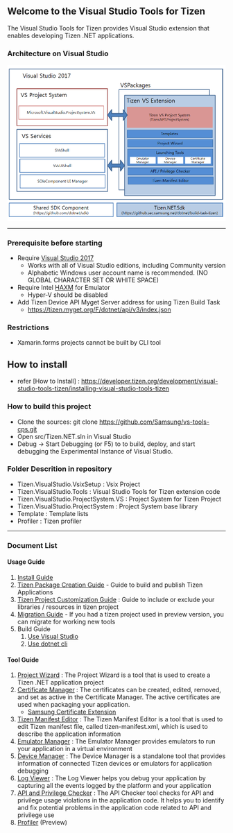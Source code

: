 ## Welcome to the Visual Studio Tools for Tizen ###


The Visual Studio Tools for Tizen provides Visual Studio extension that enables developing Tizen .NET applications.

### Architecture on Visual Studio ###
![Architecture](./docs/image/arch.png)

---

### Prerequisite before starting ###
- Require [Visual Studio 2017](https://www.visualstudio.com/ko/downloads/)
   - Works with all of Visual Studio editions, including Community version
   - Alphabetic Windows user account name is recommended. (NO GLOBAL CHARACTER SET OR WHITE SPACE)
- Require Intel [HAXM](https://software.intel.com/en-us/android/articles/installation-instructions-for-intel-hardware-accelerated-execution-manager-windows) for Emulator
   - Hyper-V should be disabled
- Add Tizen Device API Myget Server address for using Tizen Build Task
   - https://tizen.myget.org/F/dotnet/api/v3/index.json

### Restrictions ###
- Xamarin.forms projects cannot be built by CLI tool

## How to install ###
- refer [How to Install] :  https://developer.tizen.org/development/visual-studio-tools-tizen/installing-visual-studio-tools-tizen 

### How to build this project ###
* Clone the sources: git clone https://github.com/Samsung/vs-tools-cps.git
* Open src/Tizen.NET.sln in Visual Studio
* Debug -> Start Debugging (or F5) to to build, deploy, and start debugging the Experimental Instance of Visual Studio.

### Folder Descrition in repository ###
* Tizen.VisualStudio.VsixSetup : Vsix Project
* Tizen.VisualStudio.Tools : Visual Studio Tools for Tizen extension code
* Tizen.VisualStudio.ProjectSystem.VS : Project System for Tizen Project
* Tizen.VisualStudio.ProjectSystem : Project System base library
* Template : Template lists
* Profiler : Tizen profiler

---

### Document List ###

#### Usage Guide ####
   1. [Install Guide](docs/how-to-install.md)
   2. [Tizen Package Creation Guide](docs/packaging/how-to-create-tpk.md) - Guide to build and publish Tizen Applications
   3. [Tizen Project Customization Guide](docs/packaging/how-to-customize-tpk.md) : Guide to include or exclude your libraries / resources in tizen project
   4. [Migration Guide](docs/packaging/how-to-migrate-to-csproj.md) - If you had a tizen project used in preview version, you can migrate for working new tools
   5. Build Guide
      1. [Use Visual Studio](docs/packaging/how-to-build-vs.md)
      2. [Use dotnet cli](docs/packaging/how-to-build-cli.md)

#### Tool Guide ####
   1. [Project Wizard](docs/tools/project-wizard.md) : The Project Wizard is a tool that is used to create a Tizen .NET application project
   2. [Certificate Manager](docs/tools/certificate-manager.md) : The certificates can be created, edited, removed, and set as active in the Certificate Manager. The active certificates are used when packaging your application.
      - [Samsung Certificate Extension](docs/tools/samsung-certificate.md)
   3. [Tizen Manifest Editor](docs/tools/manifest-editor.md) : The Tizen Manifest Editor is a tool that is used to edit Tizen manifest file, called tizen-manifest.xml, which is used to describe the application information
   4. [Emulator Manager](docs/tools/emulator-manager.md) : The Emulator Manager provides emulators to run your application in a virtual environment
   5. [Device Manager](docs/tools/device-manager.md) : The Device Manager is a standalone tool that provides information of connected Tizen devices or emulators for application debugging
   6. [Log Viewer](docs/tools/log-viewer.md) : The Log Viewer helps you debug your application by capturing all the events logged by the platform and your application
   7. [API and Privilege Checker](docs/tools/api-and-privilege-checker.md) : The API Checker tool checks for API and privilege usage violations in the application code. It helps you to identify and fix potential problems in the application code related to API and privilege use
   8. [Profiler](docs/tools/profiler-user-manual.md) (Preview)
